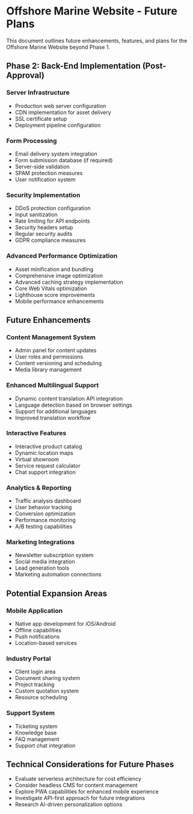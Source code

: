 # Offshore Marine Website - Future Plans

This document outlines future enhancements, features, and plans for the Offshore Marine Website beyond Phase 1.

## Phase 2: Back-End Implementation (Post-Approval)

### Server Infrastructure
- Production web server configuration
- CDN implementation for asset delivery
- SSL certificate setup
- Deployment pipeline configuration

### Form Processing
- Email delivery system integration
- Form submission database (if required)
- Server-side validation
- SPAM protection measures
- User notification system

### Security Implementation
- DDoS protection configuration
- Input sanitization
- Rate limiting for API endpoints
- Security headers setup
- Regular security audits
- GDPR compliance measures

### Advanced Performance Optimization
- Asset minification and bundling
- Comprehensive image optimization
- Advanced caching strategy implementation
- Core Web Vitals optimization
- Lighthouse score improvements
- Mobile performance enhancements

## Future Enhancements

### Content Management System
- Admin panel for content updates
- User roles and permissions
- Content versioning and scheduling
- Media library management

### Enhanced Multilingual Support
- Dynamic content translation API integration
- Language detection based on browser settings
- Support for additional languages
- Improved translation workflow

### Interactive Features
- Interactive product catalog
- Dynamic location maps
- Virtual showroom
- Service request calculator
- Chat support integration

### Analytics & Reporting
- Traffic analysis dashboard
- User behavior tracking
- Conversion optimization
- Performance monitoring
- A/B testing capabilities

### Marketing Integrations
- Newsletter subscription system
- Social media integration
- Lead generation tools
- Marketing automation connections

## Potential Expansion Areas

### Mobile Application
- Native app development for iOS/Android
- Offline capabilities
- Push notifications
- Location-based services

### Industry Portal
- Client login area
- Document sharing system
- Project tracking
- Custom quotation system
- Resource scheduling

### Support System
- Ticketing system
- Knowledge base
- FAQ management
- Support chat integration

## Technical Considerations for Future Phases

- Evaluate serverless architecture for cost efficiency
- Consider headless CMS for content management
- Explore PWA capabilities for enhanced mobile experience
- Investigate API-first approach for future integrations
- Research AI-driven personalization options
